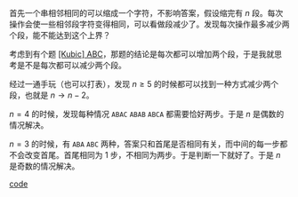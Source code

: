 
首先一个串相邻相同的可以缩成一个字符，不影响答案，假设缩完有 $n$ 段。每次操作会使一些相邻段字符变得相同，可以看做段减少了。发现每次操作最多减少两个段，能不能达到这个上界？

考虑到有个题 [[Kubic] ABC](https://www.luogu.com.cn/problem/P7919)，那题的结论是每次都可以增加两个段，于是我就思考是不是每次都可以减少两个段。

经过一通手玩（也可以打表），发现 $n\ge 5$ 的时候都可以找到一种方式减少两个段，也就是 $n\to n-2$。

$n=4$ 的时候，发现每种情况 `ABAC` `ABAB` `ABCA` 都需要恰好两步。于是 $n$ 是偶数的情况解决。

$n=3$ 的时候，有 `ABA` `ABC` 两种，答案只和首尾是否相同有关，而中间的每一步都不会改变首尾。首尾相同为 1 步，不相同为两步。于是判断一下就好了。于是 $n$ 是奇数的情况解决。

[code](https://atcoder.jp/contests/agc059/submissions/37021156)